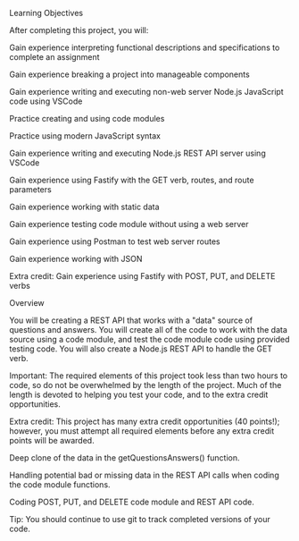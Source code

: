 Learning Objectives

After completing this project, you will:

Gain experience interpreting functional descriptions and specifications to complete an assignment

Gain experience breaking a project into manageable components

Gain experience writing and executing non-web server Node.js JavaScript code using VSCode

Practice creating and using code modules

Practice using modern JavaScript syntax

Gain experience writing and executing Node.js REST API server using VSCode

Gain experience using Fastify with the GET verb, routes, and route parameters

Gain experience working with static data

Gain experience testing code module without using a web server

Gain experience using Postman to test web server routes

Gain experience working with JSON

Extra credit: Gain experience using Fastify with POST, PUT, and DELETE verbs



Overview

You will be creating a REST API that works with a "data" source of questions and answers. You will create all of the code to work with the data source using a code module, and test the code module code using provided testing code. You will also create a Node.js REST API to handle the GET verb. 

Important: The required elements of this project took less than two hours to code, so do not be overwhelmed by the length of the project. Much of the length is devoted to helping you test your code, and to the extra credit opportunities.

Extra credit: This project has many extra credit opportunities (40 points!); however, you must attempt all required elements before any extra credit points will be awarded.

Deep clone of the data in the getQuestionsAnswers() function.

Handling potential bad or missing data in the REST API calls when coding the code module functions.

Coding POST, PUT, and DELETE code module and REST API code.

Tip: You should continue to use git to track completed versions of your code.
